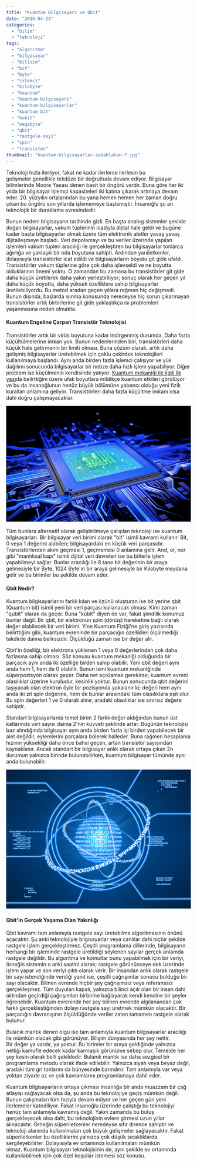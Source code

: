 ```yaml
---
title: "Kuantum Bilgisayarı ve Qbit"
date: "2016-04-24"
categories: 
  - "bilim"
  - "teknoloji"
tags: 
  - "algoritma"
  - "bilgisayar"
  - "bilisim"
  - "bit"
  - "byte"
  - "islemci"
  - "kilobyte"
  - "kuantum"
  - "kuantum-bilgisayari"
  - "kuantum-bilgisayarlar"
  - "kuantum-bit"
  - "kubit"
  - "megabyte"
  - "qbit"
  - "rastgele-sayi"
  - "spin"
  - "transistor"
thumbnail: "kuantum-bilgisayarlar-sabahlatan-7.jpg"
---
```


Teknoloji hızla ilerliyor, fakat ne kadar ilerlerse ilerlesin bu gelişmeler genellikle tekdüze bir doğrultuda devam ediyor. Bilgisayar bilimlerinde Moore Yasası denen basit bir öngörü vardır. Buna göre her iki yılda bir bilgisayar işlemci kapasiteleri iki katına çıkarak artmaya devam eder. 20. yüzyılın ortalarından bu yana hemen hemen her zaman doğru çıkan bu öngörü son yıllarda işlememeye başlamıştır. İnsanoğlu şu an teknolojik bir duraklama evresindedir.

Bunun nedeni bilgisayarın tarihinde gizli. En başta analog sistemler şekilde doğan bilgisayarlar, vakum tüplerinin icadıyla dijital hale geldi ve bugüne kadar başta bilgisayarlar olmak üzere tüm elektronik aletler yavaş yavaş dijitalleşmeye başladı. Veri depolamayı ve bu veriler üzerinde yapılan işlemleri vakum tüpleri aracılığı ile gerçekleştiren bu bilgisayarlar tonlarca ağırlığa ve yaklaşık bir oda boyutuna sahipti. Ardından yarıiletkenler, dolayısıyla transistörler icat edildi ve bilgisayarların boyutu git gide ufaldı. Transistörler vakum tüplerine göre çok daha işlevseldi ve ne boyutta olduklarının önemi yoktu. O zamandan bu zamana bu transistörler git gide daha küçük üretilerek daha yakın yerleştiriliyor; sonuç olarak her geçen yıl daha küçük boyutta, daha yüksek özelliklere sahip bilgisayarlar üretilebiliyordu. Bu metod aradan geçen yıllara rağmen hiç değişmedi. Bunun dışında, başlarda ısınma konusunda neredeyse hiç sorun çıkarmayan transistörler artık birbirlerine git gide yaklaştıkça ısı problemleri yaşanmasına neden olmakta.

#### Kuantum Engeline Çarpan Transistör Teknolojisi

Transistörler artık bir virüs boyutuna kadar indirgenmiş durumda. Daha fazla küçültülmelerine imkan yok. Bunun nedenlerinden biri, transistörleri daha küçük hale getirmenin bir limiti olması. Buna çözüm olarak, artık daha gelişmiş bilgisayarlar üretebilmek için çoklu çekirdek teknolojileri kullanılmaya başlandı. Aynı anda birden fazla işlemci çalışıyor ve yük dağılımı sonucunda bilgisayarlar bir nebze daha hızlı işlem yapabiliyor. Diğer problem ise küçülmenin kendisinde yatıyor. [Kuantum mekaniği ile ilgili ilk yazı](http://sabahlatan.com/blog/kuantum-fizigi-nedir-ne-degildir/)da belirttiğim üzere ufak boyutlara inildikçe kuantum etkileri görülüyor ve bu da insanoğlunun henüz büyük bölümüne yabancı olduğu yeni fizik kuralları anlamına geliyor. Transistörleri daha fazla küçültme imkanı olsa dahi doğru çalışmayacaklar.

![Bilgisayar işlemcisi](images/cpu.jpg)

Tüm bunlara alternatif olarak geliştirilmeye çalışılan teknoloji ise kuantum bilgisayarları. Bir bilgisayar veri birimi olarak "bit" isimli kavramı kullanır. Bit, 0 veya 1 değerini alabilen; bilgisayardaki en küçük veri parçasıdır. Transistörlerden akım geçmesi 1, geçmemesi 0 anlamına gelir. And, or, nor gibi "mantıksal kapı" isimli dijital veri devreleri ise bu bitlerle işlem yapabilmeyi sağlar. Bunlar aracılığı ile 8 tane bit değerinin bir araya gelmesiyle bir Byte, 1024 Byte'ın bir araya gelmesiyle bir Kilobyte meydana gelir ve bu birimler bu şekilde devam eder.

#### Qbit Nedir?

Kuantum bilgisayarlarını farklı kılan ve özünü oluşturan ise bit yerine qbit (Quantum bit) isimli yeni bir veri parçası kullanacak olması. Kimi zaman "qubit" olarak da geçer. Buna "kübit" diyen de var, fakat şimdilik konumuz bunlar değil. Bir qbit, bir elektronun spin (dönüş) hareketine bağlı olarak değer alabilecek bir veri birimi. Yine Kuantum Fiziği'ne giriş yazısında belirttiğim gibi, kuantum evreninde bir parçacığın özellikleri ölçülmediği takdirde daima belirsizdir. Ölçüldüğü zaman ise bir değer alır.

Qbit'in özelliği, bir elektrona yüklenen 1 veya 0 değerlerinden çok daha fazlasına sahip olması. Söz konusu kuantum mekaniği olduğunda bir parçacık aynı anda iki özelliğe birden sahip olabilir. Yani qbit değeri aynı anda hem 1, hem de 0 olabilir. Bunun ismi kuantum mekaniğinde süperpozisyon olarak geçer. Daha net açıklamak gerekirse; kuantum evreni olasılıklar üzerine kuruludur, kesinlik yoktur. Bunun sonucunda qbit değerini taşıyacak olan elektron öyle bir pozisyonda yakalanır ki; değeri hem aynı anda iki zıt spin değerine, hem de bunlar arasındaki tüm olasılıklara eşit olur. Bu spin değerleri 1 ve 0 olarak alınır, aradaki olasılıklar ise sınırsız değere sahiptir.

Standart bilgisayarlarda temel birim 2 farklı değer aldığından bunun üst katlarında veri sayısı daima 2'nin kuvveti şeklinde artar. Bugünün teknolojisi baz alındığında bilgisayar aynı anda birden fazla işi birden yapabilecek bir alet değildir, eylemlerini parçalara bölerek halleder. Buna rağmen hesaplama hızının yüksekliği daha önce bahsi geçen, artan transistör sayısından kaynaklanır. Ancak standart bir bilgisayar anlık olarak ortaya çıkan 2n durumun yalnızca birinde bulunabilirken, kuantum bilgisayar tümünde aynı anda bulunabilir.

![Kuantum bilgisayar](images/Quantum_Computer.jpg)

#### Qbit'in Gerçek Yaşama Olan Yakınlığı

Qbit kavramı tam anlamıyla rastgele sayı üretebilme algoritmasının önünü açacaktır. Şu anki teknolojiyle bilgisayarlar veya canlılar dahi hiçbir şekilde rastgele işlem gerçekleştirmez. Çeşitli programlama dillerinde, bilgisayarın herhangi bir işleminde rastgele üretildiği söylenen sayılar gerçek anlamda rastgele değildir. Bu algoritma ve komutlar bunu yapabilmek için bir veriyi, örneğin sistemin o anki saatini alarak; rastgele görününceye dek üzerinde işlem yapar ve son veriyi çıktı olarak verir. Bir insandan anlık olarak rastgele bir sayı istendiğinde verdiği yanıt ise, çeşitli çağrışımlar sonucu bulduğu bir sayı olacaktır. Bilinen evrende hiçbir şey çağrışımsız veya referanssız gerçekleşmez. Tüm duyuları kapalı, yalnızca bilinci açık olan bir insan dahi aklından geçirdiği çağrışımları birbirine bağlayarak kendi kendine bir şeyler öğrenebilir. Kuantum evreninde her şey bilinen evrende algılanandan çok farklı gerçekleştiğinden dolayı rastgele sayı üretmek mümkün olacaktır. Bir parçacığın davranışının ölçüldüğünde veriler zaten tamamen rastgele olarak bulunur.

Bulanık mantık denen olgu ise tam anlamıyla kuantum bilgisayarlar aracılığı ile mümkün olacak gibi görünüyor. Bilişim dünyasında her şey nettir. Bir değer ya vardır, ya yoktur. Bu birimler bir araya geldiğinde yalnızca netliği kamufle edecek kadar karmaşık görünüme sebep olur. Temelde her şey kesin olarak belli şekildedir. Bulanık mantık ise daha sezgisel bir programlama metodu olarak ifade edilebilir. Yalnızca siyah veya beyaz değil, aradaki tüm gri tonlarını da bünyesinde barındırır. Tam anlamıyla var veya yoktan ziyade az ve çok kavramlarını programlamaya dahil eder.

Kuantum bilgisayarların ortaya çıkması insanlığa bir anda muazzam bir çağ atlayışı sağlayacak olsa da, şu anda bu teknolojiye geçiş mümkün değil. Bunun çalışmaları tüm hızıyla devam ediyor ve her geçen gün yeni ilerlemeler katediliyor. Fakat insanoğlu üzerinde çalıştığı bu teknolojiyi henüz tam anlamıyla kavramış değil. Yakın zamanda bu buluş gerçekleşecek olsa dahi, bu teknolojinin evlere girmesi uzun yıllar alınacaktır. Örneğin süperiletkenler neredeyse sıfır dirence sahiptir ve teknoloji alanında kullanılmaları çok büyük gelişmeler sağlayacaktır. Fakat süperiletkenler bu özelliklerini yalnızca çok düşük sıcaklıklarda sergileyebilirler. Dolayısıyla ev ortamında kullanılmaları mümkün olmaz. Kuantum bilgisayarı teknolojisinin de, aynı şekilde ev ortamında kullanılabilmek için çok özel koşullar istemesi söz konusu.
